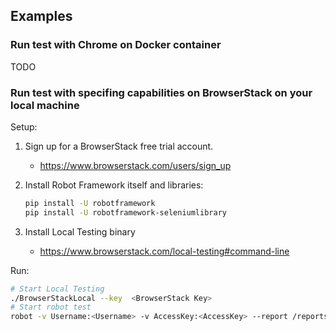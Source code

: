 ## Examples

### Run test with Chrome on Docker container

TODO

### Run test with specifing capabilities on BrowserStack on your local machine

Setup:

1. Sign up for a BrowserStack free trial account.
    - https://www.browserstack.com/users/sign_up
1. Install Robot Framework itself and libraries:

    ```bash
    pip install -U robotframework
    pip install -U robotframework-seleniumlibrary
    ```
1. Install Local Testing binary
    - https://www.browserstack.com/local-testing#command-line

Run:

```bash
# Start Local Testing
./BrowserStackLocal --key  <BrowserStack Key>
# Start robot test
robot -v Username:<Username> -v AccessKey:<AccessKey> --report /reports test-with-browserstack.robot
```
